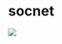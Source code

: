 # socnet

<img src="https://github.com/AlexandrChikur/socnet/workflows/CI/badge.svg?branch=master"><br>
